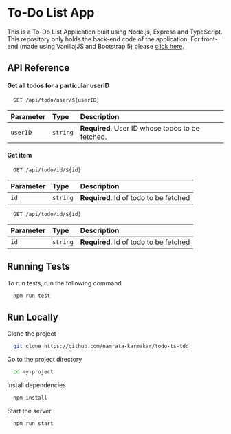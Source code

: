 # To-Do List App
This is a To-Do List Application built using Node.js, Express and TypeScript. This repository only holds the back-end code of the application. For front-end (made using VanillajJS and Bootstrap 5) please [click here](https://github.com/namrata-karmakar/toDo).
## API Reference

#### Get all todos for a particular userID

```http
  GET /api/todo/user/${userID}
```

| Parameter | Type     | Description                |
| :-------- | :------- | :------------------------- |
| `userID` | `string` | **Required**. User ID whose todos to be fetched. |

#### Get item

```http
  GET /api/todo/id/${id}
```

| Parameter | Type     | Description                       |
| :-------- | :------- | :-------------------------------- |
| `id`      | `string` | **Required**. Id of todo to be fetched |

```http
  GET /api/todo/id/${id}
```

| Parameter | Type     | Description                       |
| :-------- | :------- | :-------------------------------- |
| `id`      | `string` | **Required**. Id of todo to be fetched |



  
## Running Tests

To run tests, run the following command

```bash
  npm run test
```

  
## Run Locally

Clone the project

```bash
  git clone https://github.com/namrata-karmakar/todo-ts-tdd
```

Go to the project directory

```bash
  cd my-project
```

Install dependencies

```bash
  npm install
```

Start the server

```bash
  npm run start
```

  
